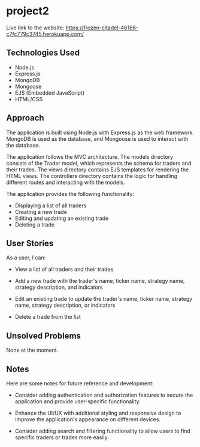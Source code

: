 # project2
Live link to the website: https://frozen-citadel-46166-c7fc779c3745.herokuapp.com/

## Technologies Used
- Node.js
- Express.js
- MongoDB
- Mongoose
- EJS (Embedded JavaScript)
- HTML/CSS

## Approach

The application is built using Node.js with Express.js as the web framework. MongoDB is used as the database, and Mongoose is used to interact with the database.

The application follows the MVC architecture. The models directory consists of the Trader model, which represents the schema for traders and their trades. The views directory contains EJS templates for rendering the HTML views. The controllers directory contains the logic for handling different routes and interacting with the models.

The application provides the following functionality:
- Displaying a list of all traders
- Creating a new trade
- Editing and updating an existing trade
- Deleting a trade

## User Stories

As a user, I can:
- View a list of all traders and their trades

- Add a new trade with the trader's name, ticker name, strategy name, strategy description, and indicators

- Edit an existing trade to update the trader's name, ticker name, strategy name, strategy description, or indicators

- Delete a trade from the list

## Unsolved Problems

None at the moment.

## Notes

Here are some notes for future reference and development:

- Consider adding authentication and authorization features to secure the application and provide user-specific functionality.

- Enhance the UI/UX with additional styling and responsive design to improve the application's appearance on different devices.

- Consider adding search and filtering functionality to allow users to find specific traders or trades more easily.

